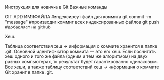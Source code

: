 Инструкция для новичка в Git
Важные команды

GIT ADD ИМЯФАЙЛА #индексиреут файл для коммита
git commit -m "message" #производит коммит всех индексированных файлов
git push #добавляет на github

Хеш.

Таблица соответствия хеш → информация о коммите хранится в папке .git.
Основной идентификатор коммита — это его хеш.
Если посчитать хеш одного и того же файла (одним и тем же алгоритмом) на двух разных компьютерах, то результат будет гарантированно одинаковым.
Все хеши, а также таблицу соответствий хеш → информация о коммите Git хранит в папке .git.
